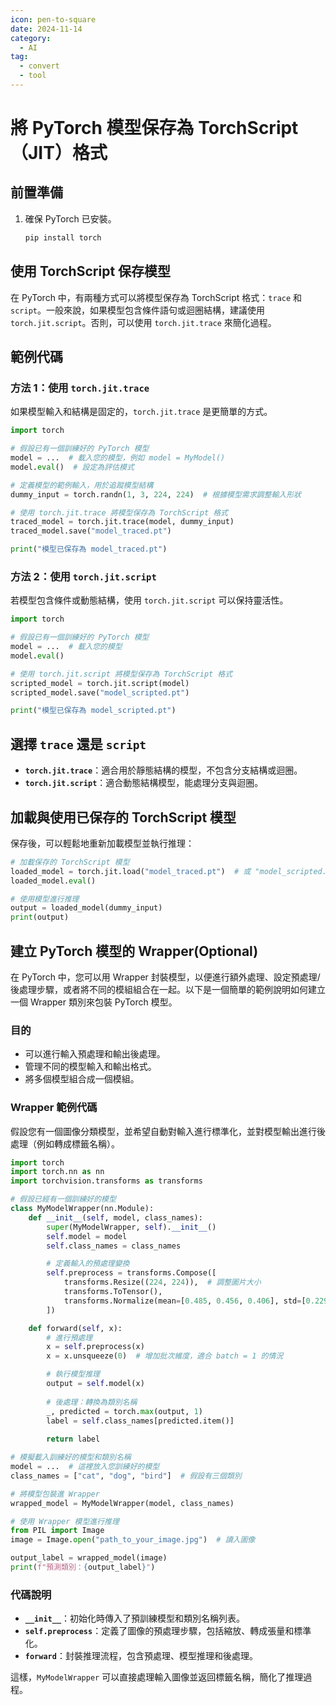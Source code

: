 ```yaml
---
icon: pen-to-square
date: 2024-11-14
category:
  - AI
tag:
  - convert
  - tool
---
```


# 將 PyTorch 模型保存為 TorchScript（JIT）格式

## 前置準備
1. 確保 PyTorch 已安裝。
   ```bash
   pip install torch
   ```

## 使用 TorchScript 保存模型

在 PyTorch 中，有兩種方式可以將模型保存為 TorchScript 格式：`trace` 和 `script`。一般來說，如果模型包含條件語句或迴圈結構，建議使用 `torch.jit.script`。否則，可以使用 `torch.jit.trace` 來簡化過程。

## 範例代碼

### 方法 1：使用 `torch.jit.trace`
如果模型輸入和結構是固定的，`torch.jit.trace` 是更簡單的方式。

```python
import torch

# 假設已有一個訓練好的 PyTorch 模型
model = ...  # 載入您的模型，例如 model = MyModel()
model.eval()  # 設定為評估模式

# 定義模型的範例輸入，用於追蹤模型結構
dummy_input = torch.randn(1, 3, 224, 224)  # 根據模型需求調整輸入形狀

# 使用 torch.jit.trace 將模型保存為 TorchScript 格式
traced_model = torch.jit.trace(model, dummy_input)
traced_model.save("model_traced.pt")

print("模型已保存為 model_traced.pt")
```

### 方法 2：使用 `torch.jit.script`
若模型包含條件或動態結構，使用 `torch.jit.script` 可以保持靈活性。

```python
import torch

# 假設已有一個訓練好的 PyTorch 模型
model = ...  # 載入您的模型
model.eval()

# 使用 torch.jit.script 將模型保存為 TorchScript 格式
scripted_model = torch.jit.script(model)
scripted_model.save("model_scripted.pt")

print("模型已保存為 model_scripted.pt")
```

## 選擇 `trace` 還是 `script`
- **`torch.jit.trace`**：適合用於靜態結構的模型，不包含分支結構或迴圈。
- **`torch.jit.script`**：適合動態結構模型，能處理分支與迴圈。

## 加載與使用已保存的 TorchScript 模型
保存後，可以輕鬆地重新加載模型並執行推理：

```python
# 加載保存的 TorchScript 模型
loaded_model = torch.jit.load("model_traced.pt")  # 或 "model_scripted.pt"
loaded_model.eval()

# 使用模型進行推理
output = loaded_model(dummy_input)
print(output)
```

## 建立 PyTorch 模型的 Wrapper(Optional)
在 PyTorch 中，您可以用 Wrapper 封裝模型，以便進行額外處理、設定預處理/後處理步驟，或者將不同的模組組合在一起。以下是一個簡單的範例說明如何建立一個 Wrapper 類別來包裝 PyTorch 模型。


### 目的
- 可以進行輸入預處理和輸出後處理。
- 管理不同的模型輸入和輸出格式。
- 將多個模型組合成一個模組。

### Wrapper 範例代碼

假設您有一個圖像分類模型，並希望自動對輸入進行標準化，並對模型輸出進行後處理（例如轉成標籤名稱）。

```python
import torch
import torch.nn as nn
import torchvision.transforms as transforms

# 假設已經有一個訓練好的模型
class MyModelWrapper(nn.Module):
    def __init__(self, model, class_names):
        super(MyModelWrapper, self).__init__()
        self.model = model
        self.class_names = class_names

        # 定義輸入的預處理變換
        self.preprocess = transforms.Compose([
            transforms.Resize((224, 224)),  # 調整圖片大小
            transforms.ToTensor(),
            transforms.Normalize(mean=[0.485, 0.456, 0.406], std=[0.229, 0.224, 0.225])
        ])

    def forward(self, x):
        # 進行預處理
        x = self.preprocess(x)
        x = x.unsqueeze(0)  # 增加批次維度，適合 batch = 1 的情況

        # 執行模型推理
        output = self.model(x)
        
        # 後處理：轉換為類別名稱
        _, predicted = torch.max(output, 1)
        label = self.class_names[predicted.item()]
        
        return label

# 模擬載入訓練好的模型和類別名稱
model = ...  # 這裡放入您訓練好的模型
class_names = ["cat", "dog", "bird"]  # 假設有三個類別

# 將模型包裝進 Wrapper
wrapped_model = MyModelWrapper(model, class_names)

# 使用 Wrapper 模型進行推理
from PIL import Image
image = Image.open("path_to_your_image.jpg")  # 讀入圖像

output_label = wrapped_model(image)
print(f"預測類別：{output_label}")
```

### 代碼說明
- **`__init__`**：初始化時傳入了預訓練模型和類別名稱列表。
- **`self.preprocess`**：定義了圖像的預處理步驟，包括縮放、轉成張量和標準化。
- **`forward`**：封裝推理流程，包含預處理、模型推理和後處理。
  
這樣，`MyModelWrapper` 可以直接處理輸入圖像並返回標籤名稱，簡化了推理過程。